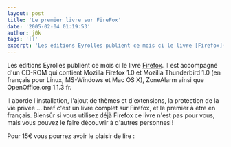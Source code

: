 ```yaml
---
layout: post
title: 'Le premier livre sur FireFox'
date: '2005-02-04 01:19:53'
author: j0k
tags: '[]'
excerpt: 'Les éditions Eyrolles publient ce mois ci le livre [Firefox](http://www.editions-eyrolles.com/Livre/9782212116045/firefox).   Il est accompagné d''un CD-ROM qui contient Mozilla Firefox 1.0 et Mozilla Thunderbird 1.0 (en français pour Linux, MS-Windows et Mac OS X), ZoneAlarm ainsi que OpenOffice.org 1.1.3 fr.   )   Il aborde l''installation, l''ajout      ...'
---
```


Les éditions Eyrolles publient ce mois ci le livre [Firefox](http://www.editions-eyrolles.com/Livre/9782212116045/firefox).   Il est accompagné d'un CD-ROM qui contient Mozilla Firefox 1.0 et Mozilla Thunderbird 1.0 (en français pour Linux, MS-Windows et Mac OS X), ZoneAlarm ainsi que OpenOffice.org 1.1.3 fr.

Il aborde l'installation, l'ajout de thèmes et d'extensions, la protection de la vie privée ... bref c'est un livre complet sur Firefox, et le premier à être en français. Biensûr si vous utilisez déjà Firefox ce livre n'est pas pour vous, mais vous pouvez le faire découvrir à d'autres personnes !

Pour 15€ vous pourrez avoir le plaisir de lire :

